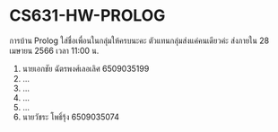 # CS631-HW-PROLOG
การบ้าน Prolog ใส่ชื่อเพื่อนในกลุ่มให้ครบนะคะ ตัวแทนกลุ่มส่งแค่คนเดียวค่ะ  ส่งภายใน 28 เมษายน 2566 เวลา 11:00 น.


1. นายเอกชัย ฉัตรพงศ์เลอเลิศ 6509035199
2. ...
3. ...
4. ...
5. ...
6. นายวัชระ โพธิ์รุ้ง 6509035074
